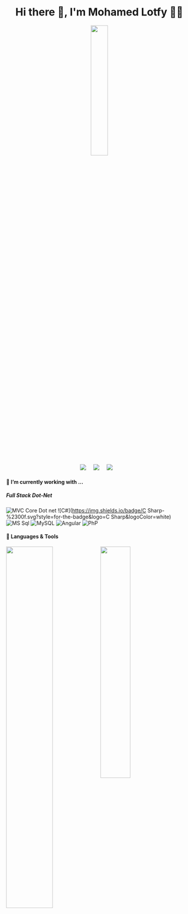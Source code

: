 <h1 align='center'> Hi there 👋, I'm Mohamed Lotfy 🧑‍💻 </h1>



<div id="header" align="center">

  <img src="https://media.giphy.com/media/RbDKaczqWovIugyJmW/giphy.gif" width="30%"/>
</div>

<p align='center'>
  <a href="https://twitter.com/Mohamed37746774"><img src="https://img.shields.io/badge/twitter-%231DA1F2.svg?&style=for-the-badge&logo=twitter&logoColor=white" /></a>&nbsp;&nbsp;&nbsp;&nbsp;
  <a href="https://www.linkedin.com/in/mohamed-abdelghany-0a4a02239//"><img src="https://img.shields.io/badge/linkedin-%230077B5.svg?&style=for-the-badge&logo=linkedin&logoColor=white" /></a>&nbsp;&nbsp;&nbsp;&nbsp;
  <a href="mailto:mohamedabdelghany113@gmail.com?subject=Olá%20Stefany"><img src="https://img.shields.io/badge/gmail-%23D14836.svg?&style=for-the-badge&logo=gmail&logoColor=white" /></a>&nbsp;&nbsp;&nbsp;&nbsp;

</p>
<h4>🔭  I’m currently working with ...</h4>

<h5>Full Stack Dot-Net</h5>		

![MVC Core Dot net](https://img.shields.io/badge/.NET-%2300f.svg?style=for-the-badge&logo=.NET&logoColor=white)
![C#](https://img.shields.io/badge/C Sharp-%2300f.svg?style=for-the-badge&logo=C Sharp&logoColor=white)
![MS Sql](https://www.itprotoday.com/sites/itprotoday.com/files/styles/article_featured_retina/public/logo-microsoft-sql-server-595x3350.jpg?itok=yF51O5OL?style=for-the-badge&logo=firebase)
![MySQL](https://img.shields.io/badge/mysql-%2300f.svg?style=for-the-badge&logo=mysql&logoColor=white)
![Angular](https://miro.medium.com/max/1000/1*JWcKdjkJlUbPCu8Z2lKHzg.png?style=for-the-badge&logo=postgresql&logoColor=white)
![PhP](https://lofrev.net/wp-content/photos/2017/05/php_icon_logo.png?style=for-the-badge&logo=sqlite&logoColor=white)




<h4>🔧 Languages & Tools</h4>


<img align="left" width ="50%" src="https://github-readme-stats.vercel.app/api?username=mohamedlotfy50&show_icons=true&theme=radical">
<img align="left" width ="40%" src="https://github-readme-stats.vercel.app/api/top-langs/?username=mohamedlotfy50&layout=compact"><br/>



<!--
**mohamedlotfy50/mohamedlotfy50** is a ✨ _special_ ✨ repository because its `README.md` (this file) appears on your GitHub profile.

Here are some ideas to get you started:

- 🔭 I’m currently working on ...
- 🌱 I’m currently learning ...
- 👯 I’m looking to collaborate on ...
- 🤔 I’m looking for help with ...
- 💬 Ask me about ...
- 📫 How to reach me: ...
- 😄 Pronouns: ...
- ⚡ Fun fact: ...
-->
